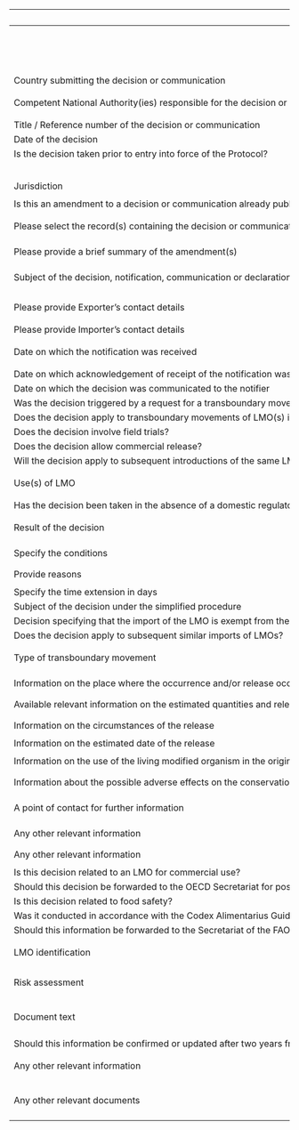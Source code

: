 <script>
import { onMounted } from "vue";
import { getClearingHouseFromUrl } from "@/utils/helpers"

export default {
  setup() {
    onMounted(() => {
      const anchors = document.querySelectorAll("td a");

      anchors.forEach((anchor) => {
        const href = anchor.getAttribute("href"); 
        const newHref = `/${getClearingHouseFromUrl(location.href)}` + href; 
        anchor.setAttribute("href", newHref);
      });
    });
  },
};
</script>

<table class="schema-table" style="table-layout: fixed; width: 100%;">
  <thead>
    <tr>
      <th>Title</th>
      <th>Field</th>
      <th>Mandatory</th>
      <th>Type</th>
      <th>Example</th>
    </tr>
  </thead>
  <tbody>
    <tr>
      <td></td>
      <td>header</td>
      <td></td>
      <td>Header</td>
      <td><code>{ "identifier": "2A9F4D7C-9C32-861E-8344-FF562C3F0D3F", "schema": "biosafetyDecision", "languages": [ "en" ] }</code></td>
    </tr>
    <tr>
      <td>Country submitting the decision or communication</td>
      <td>government</td>
      <td>True</td>
      <td>Term</td>
      <td><code>{ "identifier": "af" }</code></td>
    </tr>
     <tr>
      <td>Competent National Authority(ies) responsible for the decision or communication</td>
      <td>authorities</td>
      <td>True</td>
      <td>Reference[]</td>
      <td><code>[ { "identifier": "78AFAA88-47EA-9333-AD6E-C21BCB17DE21@1" } ]</code></td>
    </tr>
    <tr>
      <td>Title / Reference number of the decision or communication</td>
      <td>title</td>
      <td>True</td>
      <td>lstring</td>
      <td><code>{ "en": "Test title" }</code></td>
    </tr>
    <tr>
      <td>Date of the decision</td>
      <td>date</td>
      <td>True</td>
      <td>DateTime</td>
      <td><code>2024-09-05</code></td>
    </tr>
    <tr>
      <td>Is the decision taken prior to entry into force of the Protocol?</td>
      <td>takenPriorEntryIntoForce</td>
      <td></td>
      <td>bool</td>
      <td><code>True</code></td>
    </tr>
    <tr>
      <td></td>
      <td>jurisdictions</td>
      <td></td>
      <td>Term[]</td>
      <td></td>
    </tr>
    <tr>
      <td>Jurisdiction</td>
      <td>jurisdictionsDetails</td>
      <td></td>
      <td>lstring</td>
      <td><code>{ "en": "Test Jurisdiction" }</code></td>
    </tr>
    <tr>
      <td>Is this an amendment to a decision or communication already published on the BCH?</td>
      <td>isAmendment</td>
      <td>True</td>
      <td>bool</td>
      <td></td>
    </tr>
    <tr>
      <td>Please select the record(s) containing the decision or communication being amended</td>
      <td>amendedRecords</td>
      <td></td>
      <td>Reference[]</td>
      <td><code>[ { "identifier": "E2795D50-46AB-E234-96D0-D1164C382C7D@1" } ]</code></td>
    </tr>
    <tr>
      <td>Please provide a brief summary of the amendment(s)</td>
      <td>amendmentsDetails</td>
      <td></td>
      <td>lstring</td>
      <td><code>{ "en": "&lt;div&gt;&lt;!--block--&gt;Test Summary&lt;/div&gt;" }</code></td>
    </tr>
    <tr>
      <td>Subject of the decision, notification, communication or declaration</td>
      <td>decisionTypes</td>
      <td>True</td>
      <td>Term[]</td>
      <td><code>[ { "identifier": "8979219B-330B-424F-A52C-209D4B4B65C0" } ]</code></td>
    </tr>
    <tr>
      <td>Please provide Exporter’s contact details</td>
      <td>exporters</td>
      <td></td>
      <td>Reference[]</td>
      <td><code>[ { "identifier": "3CBDA8AA-4A16-CA5C-D405-7F4E865A60AA@1" } ]</code></td>
    </tr>
    <tr>
      <td>Please provide Importer’s contact details</td>
      <td>importers</td>
      <td></td>
      <td>Reference[]</td>
      <td></td>
    </tr>
    <tr>
      <td>Date on which the notification was received</td>
      <td>receiptDate</td>
      <td></td>
      <td>DateTime</td>
      <td><code>[ { "identifier": "3CBDA8AA-4A16-CA5C-D405-7F4E865A60AA@1" } ]</code></td>
    </tr>
    <tr>
      <td>Date on which acknowledgement of receipt of the notification was sent to the notifier</td>
      <td>receiptAcknowledgementDate</td>
      <td></td>
      <td>DateTime</td>
      <td><code>2024-09-03</code></td>
    </tr>
    <tr>
      <td>Date on which the decision was communicated to the notifier</td>
      <td>communicationDate</td>
      <td></td>
      <td>DateTime</td>
      <td><code>2024-09-03</code></td>
    </tr>
    <tr>
      <td>Was the decision triggered by a request for a transboundary movement of LMOs into your country?</td>
      <td>addressesTransboundaryMovement</td>
      <td></td>
      <td>bool</td>
      <td><code>True</code></td>
    </tr>
    <tr>
      <td>Does the decision apply to transboundary movements of LMO(s) into your country?</td>
      <td>appliesToTransboundaryMovement</td>
      <td></td>
      <td>bool</td>
      <td><code>True</code></td>
    </tr>
    <tr>
      <td>Does the decision involve field trials?</td>
      <td>involvesFieldTrial</td>
      <td></td>
      <td>bool</td>
      <td><code>True</code></td>
    </tr>
    <tr>
      <td>Does the decision allow commercial release?</td>
      <td>involvesCommercialRelease</td>
      <td></td>
      <td>bool</td>
      <td><code>True</code></td>
    </tr>
    <tr>
      <td>Will the decision apply to subsequent introductions of the same LMO(s) into the environment?</td>
      <td>appliesToSubsequentIntroductions</td>
      <td></td>
      <td>bool</td>
      <td><code>True</code></td>
    </tr>
     <tr>
      <td>Use(s) of LMO</td>
      <td>uses</td>
      <td></td>
      <td>Term[]</td>
      <td><code>[ { "identifier": "91BEAF12-ABE1-4294-AD3B-507935894C78" } ]</code></td>
    </tr>
    <tr>
      <td>Has the decision been taken in the absence of a domestic regulatory framework and in accordance with Article 11.6?</td>
      <td>takenInAccordanceWithA116</td>
      <td></td>
      <td>bool</td>
      <td><code>True</code></td>
    </tr>
    <tr>
      <td>Result of the decision</td>
      <td>decisionResult</td>
      <td></td>
      <td>Term</td>
      <td><code>{ "identifier": "3B9ECE67-B35C-40FF-8C06-4EA5FF762899" }</code></td>
    </tr>
    <tr>
      <td>Specify the conditions</td>
      <td>conditions</td>
      <td></td>
      <td>lstring</td>
      <td><code>{ "en": "Test information" }</code></td>
    </tr>
    <tr>
      <td>Provide reasons</td>
      <td>reasons</td>
      <td></td>
      <td>lstring</td>
      <td><code>{ "en": "Test information" }</code></td>
    </tr>
    <tr>
      <td>Specify the time extension in days</td>
      <td>extensionPeriod</td>
      <td></td>
      <td>int</td>
      <td><code>1</code></td>
    </tr>
     <tr>
      <td>Subject of the decision under the simplified procedure</td>
      <td>movementAllowedUnderA131A</td>
      <td></td>
      <td>bool</td>
      <td><code>True</code></td>
    </tr>
    <tr>
      <td>Decision specifying that the import of the LMO is exempt from the Advance Informed Agreement (AIA) procedure</td>
      <td>exemptFromAIA</td>
      <td></td>
      <td>bool</td>
      <td><code>True</code></td>
    </tr>
    <tr>
      <td>Does the decision apply to subsequent similar imports of LMOs?</td>
      <td>appliesToSubsequentImports</td>
      <td></td>
      <td>bool</td>
      <td><code>True</code></td>
    </tr>
      <tr>
      <td>Type of transboundary movement </td>
      <td>transboundaryMovementType</td>
      <td></td>
      <td>Term</td>
      <td><code>{   "identifier": "22B915C4-193E-4087-89ED-D104EEEC4330" }</code></td>
    </tr>
    <tr>
      <td>Information on the place where the occurrence and/or release occurred </td>
      <td>releaseInformation</td>
      <td></td>
      <td>lstring</td>
      <td><code>{   "en": "Test information" }</code></td>
    </tr>
    <tr>
      <td>Available relevant information on the estimated quantities and relevant characteristics and/or traits of the living modified organism </td>
      <td>estimatedQuantities</td>
      <td></td>
      <td>lstring</td>
      <td><code>{   "en": "Test information" }</code></td>
    </tr>
   <tr>
      <td>Information on the circumstances of the release </td>
      <td>releaseCircumstance</td>
      <td></td>
      <td>lstring</td>
      <td><code>{   "en": "Test information" }</code></td>
    </tr>
    <tr>
      <td>Information on the estimated date of the release </td>
      <td>releaseDate</td>
      <td></td>
      <td>DateTime</td>
      <td><code>2024-09-04</code></td>
    </tr>
    <tr>
      <td>Information on the use of the living modified organism in the originating Party </td>
      <td>lmoUseInformation</td>
      <td></td>
      <td>lstring</td>
      <td><code>{   "en": "Test information" }</code></td>
    </tr>
    <tr>
      <td>Information about the possible adverse effects on the conservation and sustainable use of biological diversity, taking also into account risks to human health, as well as available information about possible risk management measures </td>
      <td>adverseEffectInformation</td>
      <td></td>
      <td>lstring</td>
      <td><code>{   "en": "Test information" }</code></td>
    </tr>
    <tr>
      <td>A point of contact for further information </td>
      <td>pointOfContact</td>
      <td></td>
      <td>Reference[]</td>
      <td><code>[   {     "identifier": "3CBDA8AA-4A16-CA5C-D405-7F4E865A60AA@1"   } ]</code></td>
    </tr>
    <tr>
      <td>Any other relevant information </td>
      <td>otherTransboundryInformation</td>
      <td></td>
      <td>lstring</td>
      <td><code>{   "en": "Test information" }</code></td>
    </tr>
    <tr>
      <td>Any other relevant information</td>
      <td>otherTransboundryInformation</td>
      <td></td>
      <td>lstring</td>
      <td><code>{ "en": "Test information" }</code></td>
    </tr>
    <tr>
      <td>Is this decision related to an LMO for commercial use?</td>
      <td>isForCommercialUse</td>
      <td></td>
      <td>bool</td>
      <td><code>True</code></td>
    </tr>
    <tr>
      <td>Should this decision be forwarded to the OECD Secretariat for possible inclusion in the BioTrack Product Database?</td>
      <td>forwardToOECD</td>
      <td></td>
      <td>bool</td>
      <td><code>True</code></td>
    </tr>
    <tr>
      <td>Is this decision related to food safety?</td>
      <td>isForFoodSafety</td>
      <td></td>
      <td>bool</td>
      <td><code>True</code></td>
    </tr>
    <tr>
      <td>Was it conducted in accordance with the Codex Alimentarius Guideline for the Conduct of Food Safety Assessment of Foods Derived from Recombinant-DNA Plants?</td>
      <td>codexConducted</td>
      <td></td>
      <td>bool</td>
      <td><code>True</code></td>
    </tr>
    <tr>
      <td>Should this information be forwarded to the Secretariat of the FAO GM Foods Platform?</td>
      <td>forwardToFAO</td>
      <td></td>
      <td>bool</td>
      <td><code>True</code></td>
    </tr>
    <tr>
      <td>LMO identification</td>
      <td>modifiedOrganisms</td>
      <td></td>
      <td>Reference[]</td>
      <td><code>[ { "identifier": "1E027990-5D44-F3AF-75E3-715B60BFD3CD@8" } ]</code></td>
    </tr>
    <tr>
      <td>Risk assessment</td>
      <td>riskAssessments</td>
      <td></td>
      <td>Reference[]</td>
      <td><code>[ { "identifier": "486389BF-3C48-F2C9-2622-AC3D8E119845@4" } ]</code></td>
    </tr>
    <tr>
      <td>Document text</td>
      <td>documents</td>
      <td></td>
      <td>Link[]</td>
      <td><code>[ { "url": "https://www.google.com", "name": "Google", "language": "en" } ]</code></td>
    </tr>
    <tr>
      <td>Should this information be confirmed or updated after two years from the date of submission?</td>
      <td>expires</td>
      <td>True</td>
      <td>bool</td>
      <td><code>True</code></td>
    </tr>
    <tr>
      <td>Any other relevant information</td>
      <td>relevantInformation</td>
      <td></td>
      <td>lstring</td>
      <td><code>{ "en": "&lt;div&gt;&lt;!--block--&gt;Test Information&lt;/div&gt;" }</code></td>
    </tr>
    <tr>
      <td>Any other relevant documents</td>
      <td>relevantDocuments</td>
      <td></td>
      <td>Link[]</td>
      <td><code>[ { "url": "https://www.google.com", "name": "Google", "language": "en" } ]</code></td>
    </tr>
    </tbody>
</table>
